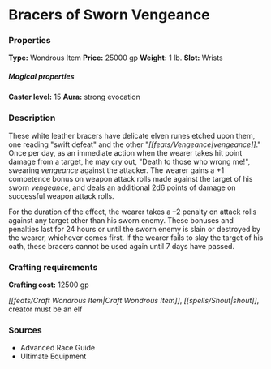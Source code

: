 ﻿---
Title: "Bracers of Sworn Vengeance"
Type: "Wondrous Item"
Price: "25000 gp"
Weight: "1 lb."
Slot: "Wrists"
Caster level: "15"
Aura: "strong evocation"
Description: |
  "These white leather bracers have delicate elven runes etched upon them, one reading "swift defeat" and the other "vengeance." Once per day, as an immediate action when the wearer takes hit point damage from a target, he may cry out, "Death to those who wrong me!", swearing vengeance against the attacker. The wearer gains a +1 competence bonus on weapon attack rolls made against the target of his sworn vengeance, and deals an additional 2d6 points of damage on successful weapon attack rolls.
  For the duration of the effect, the wearer takes a –2 penalty on attack rolls against any target other than his sworn enemy. These bonuses and penalties last for 24 hours or until the sworn enemy is slain or destroyed by the wearer, whichever comes first. If the wearer fails to slay the target of his oath, these bracers cannot be used again until 7 days have passed."
Crafting cost: "12500 gp"
Sources: "['Advanced Race Guide', 'Ultimate Equipment']"
---

# Bracers of Sworn Vengeance

### Properties

**Type:** Wondrous Item **Price:** 25000 gp **Weight:** 1 lb. **Slot:** Wrists

##### Magical properties

**Caster level:** 15 **Aura:** strong evocation

### Description

These white leather bracers have delicate elven runes etched upon them, one reading "swift defeat" and the other "_[[feats/Vengeance|vengeance]]_." Once per day, as an immediate action when the wearer takes hit point damage from a target, he may cry out, "Death to those who wrong me!", swearing _vengeance_ against the attacker. The wearer gains a +1 competence bonus on weapon attack rolls made against the target of his sworn _vengeance_, and deals an additional 2d6 points of damage on successful weapon attack rolls.

For the duration of the effect, the wearer takes a –2 penalty on attack rolls against any target other than his sworn enemy. These bonuses and penalties last for 24 hours or until the sworn enemy is slain or destroyed by the wearer, whichever comes first. If the wearer fails to slay the target of his oath, these bracers cannot be used again until 7 days have passed.

### Crafting requirements

**Crafting cost:** 12500 gp

_[[feats/Craft Wondrous Item|Craft Wondrous Item]]_, _[[spells/Shout|shout]]_, creator must be an elf

### Sources

* Advanced Race Guide
* Ultimate Equipment